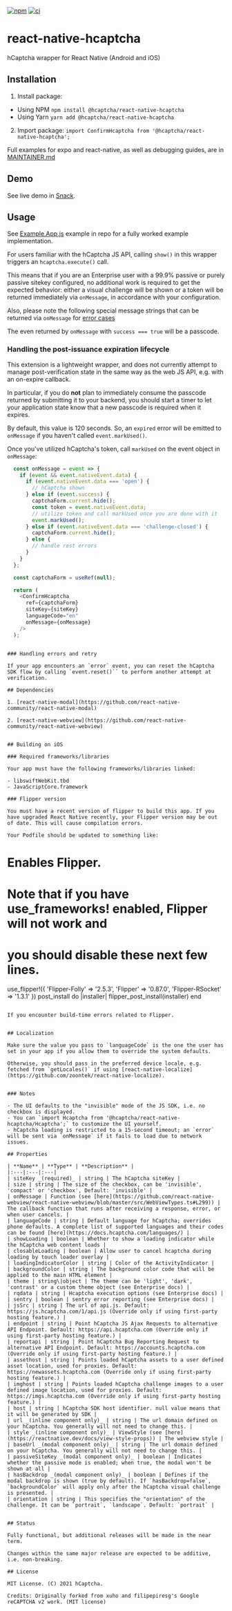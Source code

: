 
[![npm](https://img.shields.io/npm/v/@hcaptcha/react-native-hcaptcha)](https://www.npmjs.com/package/@hcaptcha/react-native-hcaptcha)
[![ci](https://github.com/hCaptcha/react-native-hcaptcha/actions/workflows/tests.yaml/badge.svg)](https://github.com/hCaptcha/react-native-hcaptcha/actions/workflows/tests.yaml)

# react-native-hcaptcha

hCaptcha wrapper for React Native (Android and iOS)


## Installation

1. Install package:
- Using NPM
   `npm install @hcaptcha/react-native-hcaptcha` 
- Using Yarn
   `yarn add @hcaptcha/react-native-hcaptcha`
2. Import package:
`import ConfirmHcaptcha from '@hcaptcha/react-native-hcaptcha';`

Full examples for expo and react-native, as well as debugging guides, are in [MAINTAINER.md](./MAINTAINER.md)

## Demo

See live demo in [Snack](https://snack.expo.io/rTUn6wTjW).

## Usage

See [Example.App.js](./Example.App.js) example in repo for a fully worked example implementation.

For users familiar with the hCaptcha JS API, calling `show()` in this wrapper triggers an `hcaptcha.execute()` call.

This means that if you are an Enterprise user with a 99.9% passive or purely passive sitekey configured, no additional work is required to get the expected behavior: either a visual challenge will be shown or a token will be returned immediately via `onMessage`, in accordance with your configuration.

Also, please note the following special message strings that can be returned via `onMessage` for [error cases](https://docs.hcaptcha.com/configuration#error-codes)

The even returned by `onMessage` with `success === true` will be a passcode.

### Handling the post-issuance expiration lifecycle

This extension is a lightweight wrapper, and does not currently attempt to manage post-verification state in the same way as the web JS API, e.g. with an on-expire callback.

In particular, if you do **not** plan to immediately consume the passcode returned by submitting it to your backend, you should start a timer to let your application state know that a new passcode is required when it expires.

By default, this value is 120 seconds. So, an `expired` error will be emitted to `onMessage` if you haven't called `event.markUsed()`.

Once you've utilized hCaptcha's token, call `markUsed` on the event object in `onMessage`:

```js
  const onMessage = event => {
    if (event && event.nativeEvent.data) {
      if (event.nativeEvent.data === 'open') {
        // hCaptcha shown
      } else if (event.success) {
        captchaForm.current.hide();
        const token = event.nativeEvent.data;
        // utilize token and call markUsed once you are done with it
        event.markUsed();
      } else if (event.nativeEvent.data === 'challenge-closed') {
        captchaForm.current.hide();
      } else {
        // handle rest errors
      }
    }
  };

  const captchaForm = useRef(null);

  return (
    <ConfirmHcaptcha
      ref={captchaForm}
      siteKey={siteKey}
      languageCode="en"
      onMessage={onMessage}
    />
  );
```
```

### Handling errors and retry

If your app encounters an `error` event, you can reset the hCaptcha SDK flow by calling `event.reset()`` to perform another attempt at verification.

## Dependencies

1. [react-native-modal](https://github.com/react-native-community/react-native-modal)

2. [react-native-webview](https://github.com/react-native-community/react-native-webview)


## Building on iOS

### Required frameworks/libraries

Your app must have the following frameworks/libraries linked:

- libswiftWebKit.tbd
- JavaScriptCore.framework

### Flipper version

You must have a recent version of flipper to build this app. If you have upgraded React Native recently, your Flipper version may be out of date. This will cause compilation errors.

Your Podfile should be updated to something like:

```
  # Enables Flipper.
  #
  # Note that if you have use_frameworks! enabled, Flipper will not work and
  # you should disable these next few lines.
  use_flipper!({ 'Flipper-Folly' => '2.5.3', 'Flipper' => '0.87.0', 'Flipper-RSocket' => '1.3.1' })
  post_install do |installer|
    flipper_post_install(installer)
  end
```

If you encounter build-time errors related to Flipper.


## Localization

Make sure the value you pass to `languageCode` is the one the user has set in your app if you allow them to override the system defaults.

Otherwise, you should pass in the preferred device locale, e.g. fetched from `getLocales()` if using [react-native-localize](https://github.com/zoontek/react-native-localize).


### Notes

- The UI defaults to the "invisible" mode of the JS SDK, i.e. no checkbox is displayed.
- You can `import Hcaptcha from '@hcaptcha/react-native-hcaptcha/Hcaptcha';` to customize the UI yourself.
- hCaptcha loading is restricted to a 15-second timeout; an `error` will be sent via `onMessage` if it fails to load due to network issues.

## Properties

| **Name** | **Type** | **Description** |
|:---|:---|:---|
| siteKey _(required)_ | string | The hCaptcha siteKey |
| size | string | The size of the checkbox, can be 'invisible', 'compact' or 'checkbox', Default: 'invisible' |
| onMessage | Function (see [here](https://github.com/react-native-webview/react-native-webview/blob/master/src/WebViewTypes.ts#L299)) | The callback function that runs after receiving a response, error, or when user cancels. |
| languageCode | string | Default language for hCaptcha; overrides phone defaults. A complete list of supported languages and their codes can be found [here](https://docs.hcaptcha.com/languages/) |
| showLoading | boolean | Whether to show a loading indicator while the hCaptcha web content loads |
| closableLoading | boolean | Allow user to cancel hcaptcha during loading by touch loader overlay |
| loadingIndicatorColor | string | Color of the ActivityIndicator |
| backgroundColor | string | The background color code that will be applied to the main HTML element |
| theme | string\|object | The theme can be 'light', 'dark', 'contrast' or a custom theme object (see Enterprise docs) |
| rqdata | string | Hcaptcha execution options (see Enterprise docs) |
| sentry | boolean | sentry error reporting (see Enterprise docs) |
| jsSrc | string | The url of api.js. Default: https://js.hcaptcha.com/1/api.js (Override only if using first-party hosting feature.) |
| endpoint | string | Point hCaptcha JS Ajax Requests to alternative API Endpoint. Default: https://api.hcaptcha.com (Override only if using first-party hosting feature.) |
| reportapi | string | Point hCaptcha Bug Reporting Request to alternative API Endpoint. Default: https://accounts.hcaptcha.com (Override only if using first-party hosting feature.) |
| assethost | string | Points loaded hCaptcha assets to a user defined asset location, used for proxies. Default: https://newassets.hcaptcha.com (Override only if using first-party hosting feature.) |
| imghost | string | Points loaded hCaptcha challenge images to a user defined image location, used for proxies. Default: https://imgs.hcaptcha.com (Override only if using first-party hosting feature.) |
| host | string | hCaptcha SDK host identifier. null value means that it will be generated by SDK |
| url _(inline component only)_ | string | The url domain defined on your hCaptcha. You generally will not need to change this. |
| style _(inline component only)_ | ViewStyle (see [here](https://reactnative.dev/docs/view-style-props)) | The webview style |
| baseUrl _(modal component only)_ | string | The url domain defined on your hCaptcha. You generally will not need to change this. |
| passiveSiteKey _(modal component only)_ | boolean | Indicates whether the passive mode is enabled; when true, the modal won't be shown at all |
| hasBackdrop _(modal component only)_ | boolean | Defines if the modal backdrop is shown (true by default). If `hasBackdrop=false`, `backgroundColor` will apply only after the hCaptcha visual challenge is presented. |
| orientation | string | This specifies the "orientation" of the challenge. It can be `portrait`, `landscape`. Default: `portrait` |


## Status

Fully functional, but additional releases will be made in the near term.

Changes within the same major release are expected to be additive, i.e. non-breaking.

## License

MIT License. (C) 2021 hCaptcha.

Credits: Originally forked from xuho and filipepiresg's Google reCAPTCHA v2 work. (MIT license)
